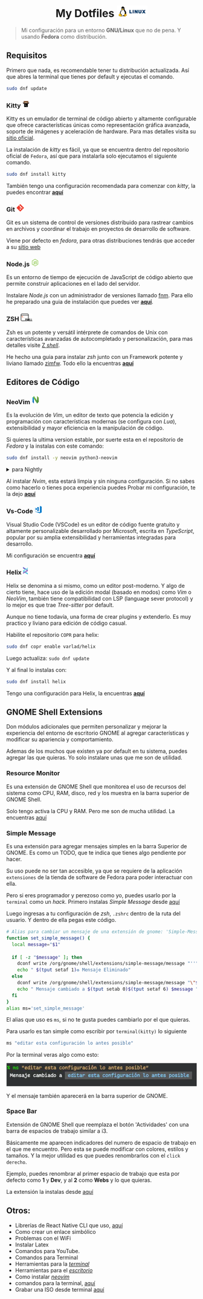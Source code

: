 <h1 align="center">
  My Dotfiles
  <img height="30px" src="./assets/linux-name.webp">
</h1>

> Mi configuración para un entorno **GNU/Linux** que no de pena. Y usando **Fedora** como distribución.

## Requisitos

Primero que nada, es recomendable tener tu distribución actualizada. Así que abres la terminal que tienes por default y ejecutas el comando.

```bash
sudo dnf update
```

### Kitty <img height="20px" src="./assets/kitty.svg">

Kitty es un emulador de terminal de código abierto y altamente configurable que ofrece características únicas como representación gráfica avanzada, soporte de imágenes y aceleración de hardware. Para mas detalles visita su [sitio oficial](https://sw.kovidgoyal.net/kitty/).

La instalación de _kitty_ es fácil, ya que se encuentra dentro del repositorio oficial de `Fedora`, así que para instalarla solo ejecutamos el siguiente comando.

```bash
sudo dnf install kitty
```

También tengo una configuración recomendada para comenzar con _kitty_, la puedes encontrar [**aquí**](./kitty)

### Git <img width="20px" src="./assets/git.webp">

Git es un sistema de control de versiones distribuido para rastrear cambios en archivos y coordinar el trabajo en proyectos de desarrollo de software.

Viene por defecto en _fedora_, para otras distribuciones tendrás que acceder a su [sitio web](https://git-scm.com/)

### Node.js <img height="20px" src="./assets/nodejs.webp">

Es un entorno de tiempo de ejecución de JavaScript de código abierto que permite construir aplicaciones en el lado del servidor.

Instalare _Node.js_ con un administrador de versiones llamado [fnm](https://github.com/Schniz/fnm). Para ello he preparado una guia de instalación que puedes ver [**aquí**](./other-settings/node.md).

### ZSH <img height="20px" src="./assets/zsh.webp">

Zsh es un potente y versátil intérprete de comandos de Unix con características avanzadas de autocompletado y personalización, para mas detalles visite [Z _shell_](https://zsh.sourceforge.io/).

He hecho una guia para instalar _zsh_ junto con un Framework potente y liviano llamado [zimfw](https://github.com/zimfw/zimfw). Todo ello la encuentras [**aquí**](./zsh)

## Editores de Código

### NeoVim <img height="23px" src="./assets/nvim.webp">

Es la evolución de _Vim_, un editor de texto que potencia la edición y programación con características modernas (se configura con _Lua_), extensibilidad y mayor eficiencia en la manipulación de código.

Si quieres la ultima version estable, por suerte esta en el repositorio de _Fedora_ y la instalas con este comando:

```bash
sudo dnf install -y neovim python3-neovim
```

<details>
    <summary>para Nightly</summary>

- Habilite el repositorio `COPR` para _neovim-nightly_.
  ```bash
  sudo dnf copr enable agriffis/neovim-nightly
  ```
- Hacer una actualización: `sudo dnf update`
- y para finalizar lo instalas
  ```bash
  dnf install -y neovim python3-neovim
  ```
  </details>

Al instalar _Nvim_, esta estará limpia y sin ninguna configuración. Si no sabes como hacerlo o tienes poca experiencia puedes Probar mi configuración, te la dejo [**aquí**](shelshelllhttps://github.com/grChad/nvim)

### Vs-Code <img height="20px" src="./assets/vscode.webp">

Visual Studio Code (VSCode) es un editor de código fuente gratuito y altamente personalizable desarrollado por Microsoft, escrita en _TypeScript_, popular por su amplia extensibilidad y herramientas integradas para desarrollo.

Mi configuración se encuentra [**aquí**](./vs-code)

### Helix <img height="20px" src="./assets/helix.svg">

Helix se denomina a si mismo, como un editor post-moderno. Y algo de cierto tiene, hace uso de la edición modal (basado en modos) como _Vim_ o _NeoVim_, también tiene compatibilidad con LSP (language sever protocol) y lo mejor es que trae _Tree-sitter_ por default.

Aunque no tiene todavía, una forma de crear plugins y extenderlo. Es muy practico y liviano para edición de código casual.

Habilite el repositorio `COPR` para helix:

```bash
sudo dnf copr enable varlad/helix
```

Luego actualiza: `sudo dnf update`

Y al final lo instalas con:

```bash
sudo dnf install helix
```

Tengo una configuración para Helix, la encuentras [**aquí**](./helix)

## GNOME Shell Extensions

Don módulos adicionales que permiten personalizar y mejorar la experiencia del entorno de escritorio GNOME al agregar características y modificar su apariencia y comportamiento.

Ademas de los muchos que existen ya por default en tu sistema, puedes agregar las que quieras. Yo solo instalare unas que me son de utilidad.

### Resource Monitor

Es una extensión de GNOME Shell que monitorea el uso de recursos del sistema como CPU, RAM, disco, red y los muestra en la barra superior de GNOME Shell.

Solo tengo activa la CPU y RAM. Pero me son de mucha utilidad. La encuentras [aquí](https://extensions.gnome.org/extension/1634/resource-monitor/)

### Simple Message

Es una extensión para agregar mensajes simples en la barra Superior de GNOME. Es como un TODO, que te indica que tienes algo pendiente por hacer.

Su uso puede no ser tan accesible, ya que se requiere de la aplicación `extensiones` de la tienda de software de Fedora para poder interactuar con ella.

Pero si eres programador y perezoso como yo, puedes usarlo por la `terminal` como un _hack_. Primero instalas _Simple Message_ desde [aquí](https://extensions.gnome.org/extension/5018/simple-message/)

Luego ingresas a tu configuración de _zsh_, `.zshrc` dentro de la ruta del usuario. Y dentro de ella pegas este código.

```bash
# Alias para cambiar un mensaje de una extensión de gnome: 'Simple-Message'
function set_simple_message() {
  local message="$1"

  if [ -z "$message" ]; then
    dconf write /org/gnome/shell/extensions/simple-message/message "''"
    echo " $(tput setaf 1)♻️ Mensaje Eliminado"
  else
    dconf write /org/gnome/shell/extensions/simple-message/message "\"$message\""
    echo " Mensaje cambiado a $(tput setab 0)$(tput setaf 6) $message "
  fi
}
alias ms='set_simple_message'
```

El alias que uso es `ms`, si no te gusta puedes cambiarlo por el que quieras.

Para usarlo es tan simple como escribir por `terminal(kitty)` lo siguiente

```bash
ms "editar esta configuración lo antes posible"
```

Por la terminal veras algo como esto:

<p align="center">
    <img src="./assets/promp-simple-message.webp"/>
</p>

Y el mensaje también aparecerá en la barra superior de GNOME.

### Space Bar

Extensión de GNOME Shell que reemplaza el botón 'Actividades' con una barra de espacios de trabajo similar a i3.

Básicamente me aparecen indicadores del numero de espacio de trabajo en el que me encuentro. Pero esta se puede modificar con colores, estilos y tamaños. Y la mejor utilidad es que puedes renombrarlos con el `click derecho`.

Ejemplo, puedes renombrar al primer espacio de trabajo que esta por defecto como **1** y **Dev**, y al **2** como **Webs** y lo que quieras.

La extensión la instalas desde [aquí](https://extensions.gnome.org/extension/5090/space-bar/)

## Otros:

- Librerías de React Native CLI que uso, [aquí](./other-settings/react-native-cli.md)
- Como crear un enlace simbólico
- Problemas con el WiFi
- Instalar Latex
- Comandos para YouTube.
- Comandos para Terminal
- Herramientas para la [_terminal_](./other-settings/apps_for_terminal.md)
- Herramientas para el [_escritorio_](./other-settings/apps_desktop.md)
- Como instalar [_neovim_](./other-settings/neovim.md)
- comandos para la terminal, [aquí](./other-settings/comandos_linux.md)
- Grabar una ISO desde terminal [aquí](./other-settings/gravarISO.md)
